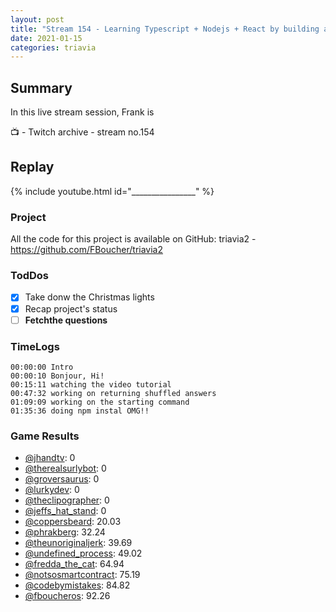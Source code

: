```yaml
---
layout: post
title: "Stream 154 - Learning Typescript + Nodejs + React by building a trivia game"
date: 2021-01-15
categories: triavia
---
```


## Summary

In this live stream session, Frank is 

📺 - Twitch archive - stream no.154

## Replay

{% include youtube.html id="________________" %}
<br/><!--more-->




### Project

All the code for this project is available on GitHub: triavia2 - https://github.com/FBoucher/triavia2

### TodDos

- [X] Take donw the Christmas lights
- [X] Recap project's status
- [ ] **Fetchthe questions**

### TimeLogs

    00:00:00 Intro
    00:00:10 Bonjour, Hi!
    00:15:11 watching the video tutorial
    00:47:32 working on returning shuffled answers
    01:09:09 working on the starting command
    01:35:36 doing npm instal OMG!!

### Game Results

- [@jhandtv](https://www.twitch.tv/jhandtv): 0
- [@therealsurlybot](https://www.twitch.tv/therealsurlybot): 0
- [@groversaurus](https://www.twitch.tv/groversaurus): 0
- [@lurkydev](https://www.twitch.tv/lurkydev): 0
- [@theclipographer](https://www.twitch.tv/theclipographer): 0
- [@jeffs_hat_stand](https://www.twitch.tv/jeffs_hat_stand): 0
- [@coppersbeard](https://www.twitch.tv/coppersbeard): 20.03
- [@phrakberg](https://www.twitch.tv/phrakberg): 32.24
- [@theunoriginaljerk](https://www.twitch.tv/theunoriginaljerk): 39.69
- [@undefined_process](https://www.twitch.tv/undefined_process): 49.02
- [@fredda_the_cat](https://www.twitch.tv/fredda_the_cat): 64.94
- [@notsosmartcontract](https://www.twitch.tv/notsosmartcontract): 75.19
- [@codebymistakes](https://www.twitch.tv/codebymistakes): 84.82
- [@fboucheros](https://www.twitch.tv/fboucheros): 92.26


